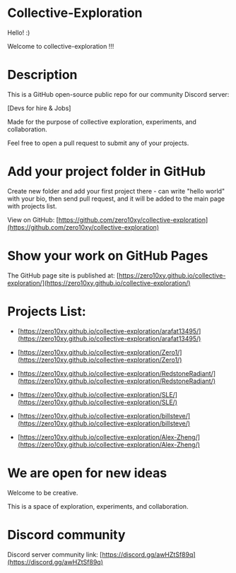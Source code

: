 # Collective-Exploration

Hello! :)

Welcome to collective-exploration !!!

# Description

This is a GitHub open-source public repo for our  community Discord server:

[Devs for hire & Jobs]

Made for the purpose of collective exploration, experiments, and collaboration.

Feel free to open a pull request to submit any of your projects.

# Add your project folder in GitHub

Create new folder and add your first project there - can write "hello world" with your bio, then send pull request, and it will be added to the main page with projects list.

View on GitHub: [https://github.com/zero10xy/collective-exploration](https://github.com/zero10xy/collective-exploration)

# Show your work on GitHub Pages

The GitHub page site is published at: [https://zero10xy.github.io/collective-exploration/](https://zero10xy.github.io/collective-exploration/)

# Projects List:

* [https://zero10xy.github.io/collective-exploration/arafat13495/](https://zero10xy.github.io/collective-exploration/arafat13495/)

* [https://zero10xy.github.io/collective-exploration/Zero1/](https://zero10xy.github.io/collective-exploration/Zero1/)

* [https://zero10xy.github.io/collective-exploration/RedstoneRadiant/](https://zero10xy.github.io/collective-exploration/RedstoneRadiant/)

* [https://zero10xy.github.io/collective-exploration/SLE/](https://zero10xy.github.io/collective-exploration/SLE/)

* [https://zero10xy.github.io/collective-exploration/billsteve/](https://zero10xy.github.io/collective-exploration/billsteve/)

* [https://zero10xy.github.io/collective-exploration/Alex-Zheng/](https://zero10xy.github.io/collective-exploration/Alex-Zheng/)

# We are open for new ideas

Welcome to be creative.

This is a space of exploration, experiments, and collaboration.

# Discord community

Discord server community link: [https://discord.gg/awHZtSf89q](https://discord.gg/awHZtSf89q)
